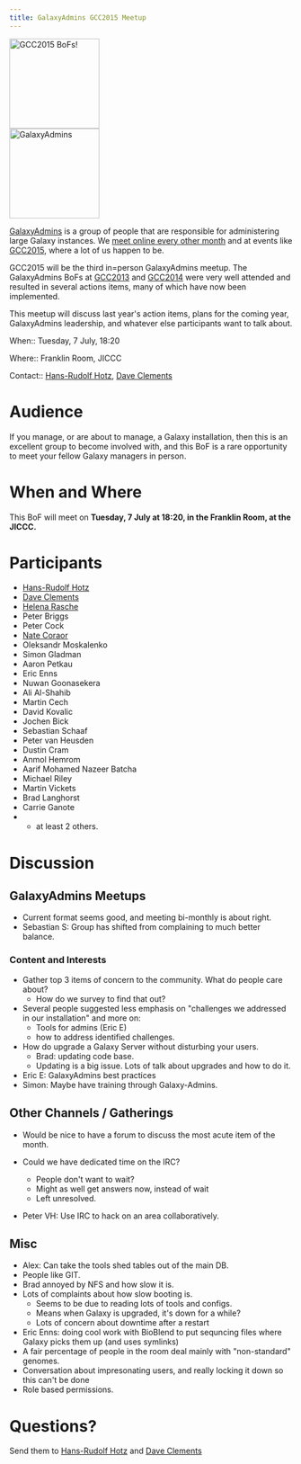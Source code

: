 ```yaml
---
title: GalaxyAdmins GCC2015 Meetup
---
```

<slot name="/events/gcc2015/header" />

<div class='left'><a href='/events/gcc2015/bofs/'><img src="/images/logos/GCC2015BoFs300.png" alt="GCC2015 BoFs!" width="160" /></a>
<br />
<a href='/community/galaxy-admins/'><img src="/images/logos/GalaxyAdmins.png" alt="GalaxyAdmins" width="160" /></a></div>

[GalaxyAdmins](/community/galaxy-admins/) is a group of people that are responsible for administering large Galaxy instances.  We [meet online every other month](/community/galaxy-admins/meetups/) and at events like [GCC2015](http://gcc2015.tsl.ac.uk/), where a lot of us happen to be.

GCC2015 will be the third in=person GalaxyAdmins meetup.  The GalaxyAdmins BoFs at [GCC2013](/events/gcc2013/bof/galaxy-admins/) and [GCC2014](/events/gcc2014/bofs/galaxy-admins/) were very well attended and resulted in several actions items, many of which have now been implemented.

This meetup will discuss last year's action items, plans for the coming year, GalaxyAdmins leadership, and whatever else participants want to talk about.

When:: Tuesday, 7 July, 18:20

Where:: Franklin Room, JICCC

Contact:: [Hans-Rudolf Hotz](/people/hansrudolf-hotz/), [Dave Clements](/people/dave-clements/)


# Audience

If you manage, or are about to manage, a Galaxy installation, then this is an excellent group to become involved with, and this BoF is a rare opportunity to meet your fellow Galaxy managers in person.

# When and Where

This BoF will meet on **Tuesday, 7 July at 18:20, in the Franklin Room, at the JICCC.**

# Participants

* [Hans-Rudolf Hotz](/people/hansrudolf-hotz/)
* [Dave Clements](/people/dave-clements/)
* [Helena Rasche](/people/helena-rasche/)
* Peter Briggs
* Peter Cock
* [Nate Coraor](/people/nate/)
* Oleksandr Moskalenko
* Simon Gladman
* Aaron Petkau
* Eric Enns
* Nuwan Goonasekera
* Ali Al-Shahib
* Martin Cech
* David Kovalic
* Jochen Bick
* Sebastian Schaaf
* Peter van Heusden
* Dustin Cram
* Anmol Hemrom
* Aarif Mohamed Nazeer Batcha
* Michael Riley
* Martin Vickets
* Brad Langhorst
* Carrie Ganote
* + at least 2 others.

# Discussion

## GalaxyAdmins Meetups

* Current format seems good, and meeting bi-monthly is about right.
* Sebastian S: Group has shifted from complaining to much better balance.

### Content and Interests

* Gather top 3 items of concern to the community.  What do people care about?
  * How do we survey to find that out?
* Several people suggested less emphasis on "challenges we addressed in our installation" and more on:
  * Tools for admins (Eric E)
  * how to address identified challenges.
* How do upgrade a Galaxy Server without disturbing your users.
  * Brad: updating code base.
  * Updating is a big issue.  Lots of talk about upgrades and how to do it.
* Eric E: GalaxyAdmins best practices
* Simon: Maybe have training through Galaxy-Admins.

## Other Channels / Gatherings

* Would be nice to have a forum to discuss the most acute item of the month.
* Could we have dedicated time on the IRC?
  * People don't want to wait?
  * Might as well get answers now, instead of wait
  * Left unresolved.

* Peter VH: Use IRC to hack on an area collaboratively.

## Misc

* Alex: Can take the tools shed tables out of the main DB.
* People like GIT.
* Brad annoyed by NFS and how slow it is.
* Lots of complaints about how slow booting is.
  * Seems to be due to reading lots of tools and configs.
  * Means when Galaxy is upgraded, it's down for a while?
  * Lots of concern about downtime after a restart
* Eric Enns: doing cool work with BioBlend to put sequncing files where Galaxy picks them up (and uses symlinks)
* A fair percentage of people in the room deal mainly with "non-standard" genomes.
* Conversation about impresonating users, and really locking it down so this can't be done
* Role based permissions.

# Questions?

Send them to [Hans-Rudolf Hotz](/people/hansrudolf-hotz/) and [Dave Clements](/people/dave-clements/)
